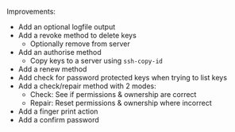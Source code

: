 
Improvements:

- Add an optional logfile output
- Add a revoke method to delete keys
	- Optionally remove from server
- Add an authorise method
	- Copy keys to a server using `ssh-copy-id`
- Add a renew method
- Add check for password protected keys when trying to list keys
- Add a check/repair method with 2 modes:
	- Check: See if permissions & ownership are correct
	- Repair: Reset permissions & ownership where incorrect
- Add a finger print action
- Add a confirm password
